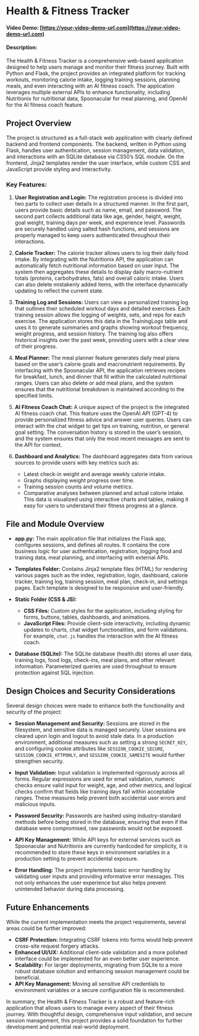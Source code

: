 # Health & Fitness Tracker

#### Video Demo: [https://your-video-demo-url.com](https://your-video-demo-url.com)

#### Description:

The Health & Fitness Tracker is a comprehensive web-based application designed to help users manage and monitor their fitness journey. Built with Python and Flask, the project provides an integrated platform for tracking workouts, monitoring calorie intake, logging training sessions, planning meals, and even interacting with an AI fitness coach. The application leverages multiple external APIs to enhance functionality, including Nutritionix for nutritional data, Spoonacular for meal planning, and OpenAI for the AI fitness coach feature.

## Project Overview

The project is structured as a full-stack web application with clearly defined backend and frontend components. The backend, written in Python using Flask, handles user authentication, session management, data validation, and interactions with an SQLite database via CS50’s SQL module. On the frontend, Jinja2 templates render the user interface, while custom CSS and JavaScript provide styling and interactivity.

### Key Features:

1. **User Registration and Login:**
   The registration process is divided into two parts to collect user details in a structured manner. In the first part, users provide basic details such as name, email, and password. The second part collects additional data like age, gender, height, weight, goal weight, training days per week, and experience level. Passwords are securely handled using salted hash functions, and sessions are properly managed to keep users authenticated throughout their interactions.

2. **Calorie Tracker:**
   The calorie tracker allows users to log their daily food intake. By integrating with the Nutritionix API, the application can automatically fetch nutritional information based on user input. The system then aggregates these details to display daily macro-nutrient totals (proteins, carbohydrates, fats) and overall caloric intake. Users can also delete mistakenly added items, with the interface dynamically updating to reflect the current state.

3. **Training Log and Sessions:**
   Users can view a personalized training log that outlines their scheduled workout days and detailed exercises. Each training session allows the logging of weights, sets, and reps for each exercise. The application stores this data in the TrainingLogs table and uses it to generate summaries and graphs showing workout frequency, weight progress, and session history. The training log also offers historical insights over the past week, providing users with a clear view of their progress.

4. **Meal Planner:**
   The meal planner feature generates daily meal plans based on the user’s calorie goals and macronutrient requirements. By interfacing with the Spoonacular API, the application retrieves recipes for breakfast, lunch, and dinner that fit within the calculated nutritional ranges. Users can also delete or add meal plans, and the system ensures that the nutritional breakdown is maintained according to the specified limits.

5. **AI Fitness Coach Chat:**
   A unique aspect of the project is the integrated AI fitness coach chat. This feature uses the OpenAI API (GPT-4) to provide personalized fitness advice and answer user queries. Users can interact with the chat widget to get tips on training, nutrition, or general goal setting. The conversation history is stored in the user’s session, and the system ensures that only the most recent messages are sent to the API for context.

6. **Dashboard and Analytics:**
   The dashboard aggregates data from various sources to provide users with key metrics such as:
   - Latest check-in weight and average weekly calorie intake.
   - Graphs displaying weight progress over time.
   - Training session counts and volume metrics.
   - Comparative analyses between planned and actual calorie intake.
   This data is visualized using interactive charts and tables, making it easy for users to understand their fitness progress at a glance.

## File and Module Overview

- **app.py:**
  The main application file that initializes the Flask app, configures sessions, and defines all routes. It contains the core business logic for user authentication, registration, logging food and training data, meal planning, and interfacing with external APIs.

- **Templates Folder:**
  Contains Jinja2 template files (HTML) for rendering various pages such as the index, registration, login, dashboard, calorie tracker, training log, training session, meal plan, check-in, and settings pages. Each template is designed to be responsive and user-friendly.

- **Static Folder (CSS & JS):**
  - **CSS Files:**
    Custom styles for the application, including styling for forms, buttons, tables, dashboards, and animations.
  - **JavaScript Files:**
    Provide client-side interactivity, including dynamic updates to charts, chat widget functionalities, and form validations. For example, `chat.js` handles the interaction with the AI fitness coach.

- **Database (SQLite):**
  The SQLite database (health.db) stores all user data, training logs, food logs, check-ins, meal plans, and other relevant information. Parameterized queries are used throughout to ensure protection against SQL injection.

## Design Choices and Security Considerations

Several design choices were made to enhance both the functionality and security of the project:

- **Session Management and Security:**
  Sessions are stored in the filesystem, and sensitive data is managed securely. User sessions are cleared upon login and logout to avoid stale data. In a production environment, additional measures such as setting a strong `SECRET_KEY`, and configuring cookie attributes like `SESSION_COOKIE_SECURE`, `SESSION_COOKIE_HTTPONLY`, and `SESSION_COOKIE_SAMESITE` would further strengthen security.

- **Input Validation:**
  Input validation is implemented rigorously across all forms. Regular expressions are used for email validation, numeric checks ensure valid input for weight, age, and other metrics, and logical checks confirm that fields like training days fall within acceptable ranges. These measures help prevent both accidental user errors and malicious inputs.

- **Password Security:**
  Passwords are hashed using industry-standard methods before being stored in the database, ensuring that even if the database were compromised, raw passwords would not be exposed.

- **API Key Management:**
  While API keys for external services such as Spoonacular and Nutritionix are currently hardcoded for simplicity, it is recommended to store these keys in environment variables in a production setting to prevent accidental exposure.

- **Error Handling:**
  The project implements basic error handling by validating user inputs and providing informative error messages. This not only enhances the user experience but also helps prevent unintended behavior during data processing.

## Future Enhancements

While the current implementation meets the project requirements, several areas could be further improved:
- **CSRF Protection:** Integrating CSRF tokens into forms would help prevent cross-site request forgery attacks.
- **Enhanced UI/UX:** Additional client-side validation and a more polished interface could be implemented for an even better user experience.
- **Scalability:** For larger deployments, migrating from SQLite to a more robust database solution and enhancing session management could be beneficial.
- **API Key Management:** Moving all sensitive API credentials to environment variables or a secure configuration file is recommended.

In summary, the Health & Fitness Tracker is a robust and feature-rich application that allows users to manage every aspect of their fitness journey. With thoughtful design, comprehensive input validation, and secure session management, this project provides a solid foundation for further development and potential real-world deployment.
